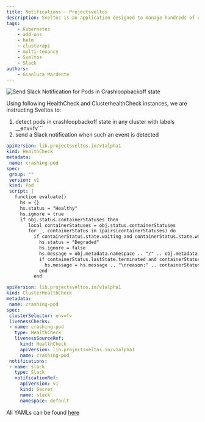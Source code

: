 ```yaml
---
title: Notifications - Projectsveltos
description: Sveltos is an application designed to manage hundreds of clusters by providing declarative APIs to deploy Kubernetes add-ons across multiple clusters.
tags:
    - Kubernetes
    - add-ons
    - helm
    - clusterapi
    - multi-tenancy
    - Sveltos
    - Slack
authors:
    - Gianluca Mardente
---
```


![Send Slack Notification for Pods in Crashloopbackoff state](../assets/notification.gif)

Using following HealthCheck and ClusterhealthCheck instances, we are instructing Sveltos to:

1. detect pods in crashloopbackoff state in any cluster with labels __env=fv```
2. send a Slack notification when such an event is detected

```yaml
apiVersion: lib.projectsveltos.io/v1alpha1
kind: HealthCheck
metadata:
 name: crashing-pod
spec:
 group: ""
 version: v1
 kind: Pod
 script: |
   function evaluate()
     hs = {}
     hs.status = "Healthy"
     hs.ignore = true
     if obj.status.containerStatuses then
        local containerStatuses = obj.status.containerStatuses
        for _, containerStatus in ipairs(containerStatuses) do
          if containerStatus.state.waiting and containerStatus.state.waiting.reason == "CrashLoopBackOff" then
            hs.status = "Degraded"
            hs.ignore = false
            hs.message = obj.metadata.namespace .. "/" .. obj.metadata.name .. ":" .. containerStatus.state.waiting.message
            if containerStatus.lastState.terminated and containerStatus.lastState.terminated.reason then
              hs.message = hs.message .. "\nreason:" .. containerStatus.lastState.terminated.reason
            end
          end
```

```yaml
apiVersion: lib.projectsveltos.io/v1alpha1
kind: ClusterHealthCheck
metadata:
 name: crashing-pod
spec:
 clusterSelector: env=fv
 livenessChecks:
 - name: crashing-pod
   type: HealthCheck
   livenessSourceRef:
     kind: HealthCheck
     apiVersion: lib.projectsveltos.io/v1alpha1
     name: crashing-pod
 notifications:
 - name: slack
   type: Slack
   notificationRef:
     apiVersion: v1
     kind: Secret
     name: slack
     namespace: default
```

All YAMLs can be found [here](https://github.com/projectsveltos/demos/tree/main/observability)